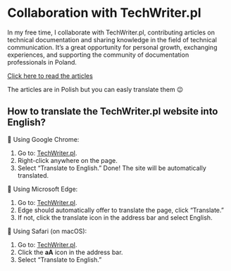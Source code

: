 # Collaboration with TechWriter.pl

In my free time, I collaborate with TechWriter.pl, contributing articles on technical documentation and sharing knowledge in the field of technical communication. It’s a great opportunity for personal growth, exchanging experiences, and supporting the community of documentation professionals in Poland.

[Click here to read the articles](https://techwriter.pl/authors/toporek/authors/2)

The articles are in Polish but you can easly translate them 😉

## How to translate the TechWriter.pl website into English?
🔎 Using Google Chrome:
1. Go to: [TechWriter.pl](https://techwriter.pl).
2. Right-click anywhere on the page.
3. Select “Translate to English.”
  Done! The site will be automatically translated.

🔎  Using Microsoft Edge:
1. Go to: [TechWriter.pl](https://techwriter.pl).
2. Edge should automatically offer to translate the page, click “Translate.”
3. If not, click the translate icon in the address bar and select English.

🔎  Using Safari (on macOS):
1. Go to: [TechWriter.pl](https://techwriter.pl).
2. Click the **aA** icon in the address bar.
3. Select “Translate to English.”
